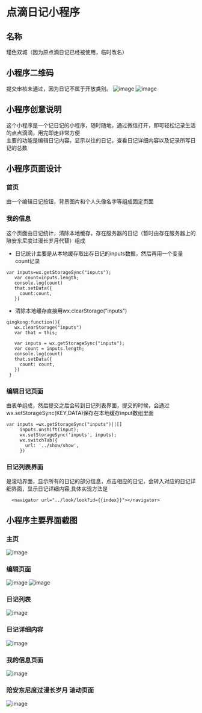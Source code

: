 # 点滴日记小程序

## 名称
 瑾色双城（因为原点滴日记已经被使用，临时改名）

## 小程序二维码
提交审核未通过，因为日记不属于开放类别。
![image](https://github.com/879579620/MyResource/blob/master/diary/%E5%B0%8F%E7%A8%8B%E5%BA%8F%E7%A0%81.jpg?raw=true)
![image](https://github.com/879579620/MyResource/blob/master/diary/%E7%89%88%E6%9C%AC%E4%BF%A1%E6%81%AF.png?raw=true)

## 小程序创意说明
这个小程序是一个记日记的小程序，随时随地，通过微信打开，即可轻松记录生活的点点滴滴，用完即走非常方便<br  />
主要的功能是编辑日记内容，显示以往的日记，查看日记详细内容以及记录所写日记的总数

## 小程序页面设计
### 首页
由一个编辑日记按钮，背景图片和个人头像名字等组成固定页面
### 我的信息
这个页面由日记统计，清除本地缓存，存在服务器的日记（暂时由存在服务器上的陪安东尼度过漫长岁月代替）组成<br  />
*  日记统计主要是从本地缓存取出存日记的inputs数据，然后再用一个变量count记录
 ```
 var inputs=wx.getStorageSync("inputs");
    var count=inputs.length;
    console.log(count)
    that.setData({
      count:count,
    })
 ```
* 清除本地缓存直接用wx.clearStorage("inputs")
 ```
qingkong:function(){
    wx.clearStorage("inputs")
    var that = this;

    var inputs = wx.getStorageSync("inputs");
    var count = inputs.length;
    console.log(count)
    that.setData({
      count: count,
    })
  }
 ```
### 编辑日记页面
由表单组成，然后提交之后会转到日记列表界面，提交的时候，会通过wx.setStorageSync(KEY,DATA)保存在本地缓存input数组里面<br  />
 ```
 var inputs =wx.getStorageSync("inputs")||[]
      inputs.unshift(input);
      wx.setStorageSync('inputs', inputs);
      wx.switchTab({
        url: '../show/show',
      })
 ```
### 日记列表界面
是滚动界面，显示所有的日记的部分信息，点击相应的日记，会转入对应的日记详细界面，显示日记详细内容,具体实现方法是
```
  <navigator url="../look/look?id={{index}}"></navigator>
```
## 小程序主要界面截图
### 主页
![image](https://github.com/879579620/MyResource/blob/master/diary/%E9%A6%96%E9%A1%B5.jpg?raw=true)

### 编辑页面
![image](https://github.com/879579620/MyResource/blob/master/diary/%E7%BC%96%E8%BE%91%E6%97%A5%E8%AE%B0%E7%95%8C%E9%9D%A2.png?raw=true)
![image](https://github.com/879579620/MyResource/blob/master/diary/%E7%BC%96%E8%BE%91%E6%97%A5%E8%AE%B0%E5%86%85%E5%AE%B9.png?raw=true)

### 日记列表
![image](https://github.com/879579620/MyResource/blob/master/diary/%E6%97%A5%E8%AE%B0%E5%88%97%E8%A1%A8.png?raw=true)
### 日记详细内容
![image](https://github.com/879579620/MyResource/blob/master/diary/%E6%97%A5%E8%AE%B0%E5%86%85%E5%AE%B9.png?raw=true)
### 我的信息页面
![image](https://github.com/879579620/MyResource/blob/master/diary/%E6%88%91%E7%9A%84%E4%BF%A1%E6%81%AF.png?raw=true)

### 陪安东尼度过漫长岁月 滚动页面
![image](https://github.com/879579620/MyResource/blob/master/diary/%E9%99%AA%E5%AE%89%E4%B8%9C%E5%B0%BC%E5%BA%A6%E8%BF%87%E6%BC%AB%E9%95%BF%E5%B2%81%E6%9C%88%20%E6%BB%9A%E5%8A%A8%E7%95%8C%E9%9D%A2.png?raw=true)
